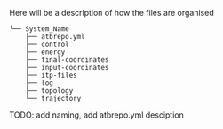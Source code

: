 Here will be a description of how the files are organised

```
└── System_Name
    ├── atbrepo.yml
    ├── control
    ├── energy
    ├── final-coordinates
    ├── input-coordinates
    ├── itp-files
    ├── log
    ├── topology
    └── trajectory
   ```
   
TODO: add naming, add atbrepo.yml desciption
